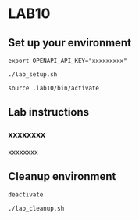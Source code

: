# LAB10
## Set up your environment
```
export OPENAPI_API_KEY="xxxxxxxxx"
```
```
./lab_setup.sh
```
```
source .lab10/bin/activate
```
## Lab instructions
### xxxxxxxx
xxxxxxxx

## Cleanup environment
```
deactivate
```
```
./lab_cleanup.sh
```
